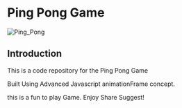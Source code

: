 # Ping Pong Game
![Ping_Pong](https://i.ibb.co/Nt8v8vG/Screenshot-2022-01-19-204527.png)

## Introduction
This is a code repository for the Ping Pong Game

Built Using Advanced Javascript animationFrame concept.

this is a fun to play Game. Enjoy Share Suggest!